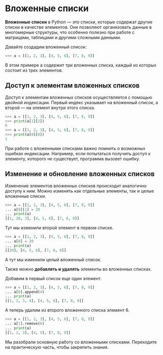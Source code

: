 # Вложенные списки

**Вложенные списки** в Python — это списки, которые содержат другие списки в качестве элементов. Они позволяют организовать данные в многомерные структуры, что особенно полезно при работе с матрицами, таблицами и другими сложными данными.

Давайте создадим вложенный список:
```python
>>> a = [[1, 2, 3], [4, 5, 6], [7, 8, 9]]
```
В этом примере a содержит три вложенных списка, каждый из которых состоит из трех элементов.
## Доступ к элементам вложенных списков
Доступ к элементам вложенных списков осуществляется с помощью двойной индексации. Первый индекс указывает на вложенный список, а второй — на элемент внутри этого списка.
```python
>>> a = [[1, 2, 3], [4, 5, 6], [7, 8, 9]]
﻿>>> print(a[1][2])
6
﻿>>> a = [[1, 2, 3], [4, 5, 6], [7, 8, 9]]
﻿>>> print(a[0][0])
1
```
При работе с вложенными списками важно помнить о возможных ошибках индексации. Например, если попытаться получить доступ к элементу, которого не существует, программа вызовет ошибку. 

## Изменение и обновление вложенных списков
Изменение элементов вложенных списков происходит аналогично доступу к ним. Можно изменять как отдельные элементы, так и целые вложенные списки.
```python
>>> a = [[1, 2, 3], [4, 5, 6], [7, 8, 9]]
... a[0][1] = 20
... print(a)
[[1, 20, 3], [4, 5, 6], [7, 8, 9]]
```
Тут мы изменили второй элемент в первом списке.
```python
>>> a = [[1, 2, 3], [4, 5, 6], [7, 8, 9]]
... a[0] = 20
... print(a)
[[20], [4, 5, 6], [7, 8, 9]]
```
А тут мы изменили целый вложенный список.

Также можно **добавлять и удалять** элементы во вложенных списках.

Добавим в первый список еще один элемент.
```python
>>> a = [[1, 2, 3], [4, 5, 6], [7, 8, 9]]
... a[0].append(4)
... print(a)
[[1, 2, 3, 4], [4, 5, 6], [7, 8, 9]]
```
А теперь удалим из второго вложенного списка элемент 6. 
```python
>>> a = [[1, 2, 3], [4, 5, 6], [7, 8, 9]]
... a[1].remove(6)
... print(a)
[[1, 2, 3], [4, 5], [7, 8, 9]]
```
Мы разобрали основную работу со вложенными списками. Переходите на практическую часть, чтобы закрепить знания.
